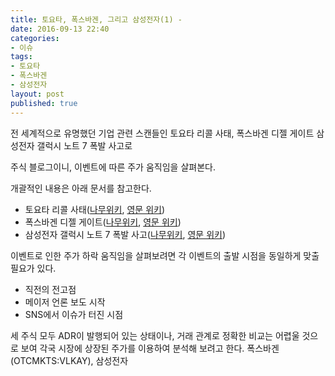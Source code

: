 ```yaml
---
title: 토요타, 폭스바겐, 그리고 삼성전자(1) - 
date: 2016-09-13 22:40
categories:
- 이슈
tags:
- 토요타
- 폭스바겐
- 삼성전자
layout: post
published: true
---
```


전 세계적으로 유명했던 기업 관련 스캔들인 토요타 리콜 사태, 폭스바겐 디젤 게이트 삼성전자 갤럭시 노트 7 폭발 사고로 

주식 블로그이니, 이벤트에 따른 주가 움직임을 살펴본다.

개괄적인 내용은 아래 문서를 참고한다.

* 토요타 리콜 사태([나무위키][토요타-나무], [영문 위키][토요타-영문])
* 폭스바겐 디젤 게이트([나무위키][폭스바겐-나무], [영문 위키][폭스바겐-영문])
* 삼성전자 갤럭시 노트 7 폭발 사고([나무위키][삼성전자-나무], [영문 위키][삼성전자-영문])

[토요타-나무]: https://namu.wiki/w/%ED%86%A0%EC%9A%94%ED%83%80%20%EB%A6%AC%EC%BD%9C%20%EC%82%AC%ED%83%9C
[폭스바겐-나무]: https://namu.wiki/w/디젤게이트%20사건
[삼성전자-나무]: https://namu.wiki/w/%EA%B0%A4%EB%9F%AD%EC%8B%9C%20%EB%85%B8%ED%8A%B87%20%ED%8F%AD%EB%B0%9C%20%EC%82%AC%EA%B3%A0
[토요타-영문]: https://en.wikipedia.org/wiki/2009%E2%80%9311_Toyota_vehicle_recalls
[폭스바겐-영문]: https://en.wikipedia.org/wiki/Volkswagen_emissions_scandal
[삼성전자-영문]: https://en.wikipedia.org/wiki/Samsung_Galaxy_Note_7

이벤트로 인한 주가 하락 움직임을 살펴보려면 각 이벤트의 출발 시점을 동일하게 맞출 필요가 있다.

* 직전의 전고점
* 메이저 언론 보도 시작
* SNS에서 이슈가 터진 시점

세 주식 모두 ADR이 발행되어 있는 상태이나, 거래 관계로 정확한 비교는 어렵울 것으로 보여 각국 시장에 상장된 주가를 이용하여 분석해 보려고 한다. 폭스바겐(OTCMKTS:VLKAY), 삼성전자 

